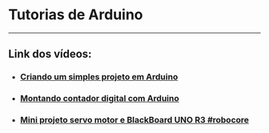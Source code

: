 # Tutorias de Arduino

---

## Link dos vídeos:

- ### [Criando um simples projeto em Arduino](https://www.youtube.com/watch?v=aGnd6htGdD8)
- ### [Montando contador digital com Arduino](https://www.youtube.com/watch?v=3sW-yzzSRgs)
- ### [Mini projeto servo motor e BlackBoard UNO R3 #robocore](https://www.youtube.com/watch?v=ST_bHru9gbE)

